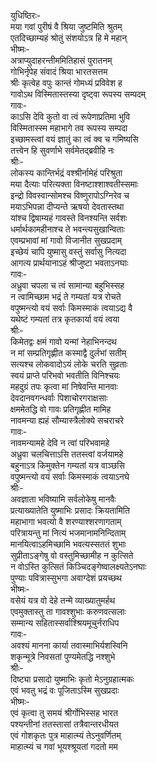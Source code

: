 युधिष्ठिरः-  
मया गवां पुरीषं वै श्रिया जुष्टमिति श्रुतम्  
एतदिच्छाम्यहं श्रोतुं संशयोऽत्र हि मे महान्  
भीष्मः-   
अत्राप्युदाहरन्तीममितिहासं पुरातनम्  
गोभिर्नृपेह संवादं श्रिया भारतसत्तम  
श्रीः कृत्वेह वपुः कान्तं गोमध्यं प्रविवेश ह  
गावोऽथ विस्मितास्तस्या दृष्ट्वा रूपस्य सम्पदम्  
गावः-  
काऽसि देवि कुतो वा त्वं रूपेणाप्रतिमा भुवि  
विस्मितास्स्म महाभागे तव रूपस्य सम्पदा  
इच्छामस्त्वां वयं ज्ञातुं का त्वं क्व च गमिष्यसि  
तत्त्वेन हि सुवर्णाभे सर्वमेतद्ब्रवीहि नः  
श्रीः-  
लोकस्य कान्तिर्भद्रं वश्श्रीर्नामेहं परिश्रुता  
मया दैत्याः परित्यक्ता विनष्टाश्शाश्वतीस्समाः  
इन्द्रो विवस्वान्सोमश्च विष्णुरापोऽग्निरेव च  
मयाऽभिपन्ना दीप्यन्ते ऋषयो देवतास्तथा  
यांश्च द्विषाम्यहं गावस्ते विनश्यन्ति सर्वशः  
धर्मार्थकामहीनाश्च ते भवन्त्यसुखान्विताः  
एवम्प्रभावां मां गावो विजानीत सुखप्रदाम्  
इच्छेयं चापि युष्मासु वस्तुं सर्वासु नित्यदा  
आगत्य प्रार्थयानाऽहं श्रीजुष्टा भवताऽनघाः  
गावः-   
अध्रुवा चपला च त्वं सामान्या बहुभिस्सह  
न त्वामिच्छाम भद्रं ते गम्यतां यत्र रोचते  
वपुष्मन्त्यो वयं सर्वाः किमस्माकं त्वयाऽद्य वै  
यथेष्टं गम्यतां तत्र कृतकार्या वयं त्वया  
श्रीः-  
किमेतद्वः क्षमं गावो यन्मां नेहाभिनन्दथ  
न मां सम्प्रतिगृह्णीत कस्माद्वै दुर्लभां सतीम्  
सत्यश्च लोकवादोऽयं लोके चरति सुव्रताः  
स्वयं प्राप्ते परिभवो भवतीति विनिश्चयः  
महदुग्रं तपः कृत्वा मां निषेवन्ति मानवाः  
देवदानवगन्धर्वाः पिशाचोरगराक्षसाः  
क्षममेतद्धि वो गावः प्रतिगृह्णीत मामिह  
नावमन्या ह्यहं सौम्यास्त्रैलोक्ये सचराचरे  
गावः-   
नावमन्यामहे देवि न त्वां परिभवामहे  
अध्रुवा चलचित्ताऽसि ततस्त्वां वर्जयामहे  
बहुनाऽत्र किमुक्तेन गम्यतां यत्र वाञ्छसि  
वपुष्मन्त्यो वयं सर्वाः किमस्माकं त्वयाऽनघे  
श्रीः-  
अवज्ञाता भविष्यामि सर्वलोकेषु मानवैः  
प्रत्याख्यातेति युष्माभिः प्रसादः क्रियतामिति  
महाभागा भवत्यो वै शरण्याश्शरणागताम्  
परित्रायन्तु मां नित्यं भजमानामनिन्दिताम्  
मानयित्वाऽहमिच्छामि भवत्यस्सततं शुभाः  
सुप्रीताऽङ्गेषु वो वस्तुमिच्छामीह न कुत्सिते  
न वोऽस्ति कुत्सितं किञ्चिदङ्गेष्वालक्ष्यतेऽनघाः  
पुण्याः पवित्रास्सुभगा अवाग्देशं प्रयच्छथ  
भीष्मः-  
वसेयं यत्र वो देहे तन्मे व्याख्यातुमर्हथ  
एवमुक्तास्तु ता गावश्शुभाः करुणवत्सलाः  
सम्मान्य सहितास्सर्वाश्श्रियमूचुर्नराधिप  
गावः-  
अवश्यं मानना कार्या तवास्माभिर्यशस्विनि  
शकृन्मूत्रे निवसतां पुण्यमेतद्धि नश्शुभे  
श्रीः-   
दिष्ट्या प्रसादो युष्माभिः कृतो मेऽनुग्रहात्मकः  
एवं भवतु भद्रं वः पूजिताऽस्मि सुखप्रदाः  
भीष्मः-   
एवं कृत्वा तु समयं श्रीर्गोभिस्सह भारत  
पश्यन्तीनां ततस्तासां तत्रैवान्तरधीयत  
एवं गोशकृतः पुत्र माहात्म्यं तेऽनुवर्णितम्  
माहात्म्यं च गवां भूयश्श्रूयतां गदतो मम   
